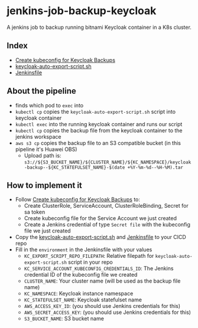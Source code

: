 # jenkins-job-backup-keycloak

A jenkins job to backup running bitnami Keycloak container in a K8s cluster.


## Index

- [Create kubeconfig for Keycloak Backups](create-kubeconfig-for-keycloak-backups.md)
- [keycloak-auto-export-script.sh](keycloak-auto-export-script.sh)
- [Jenkinsfile](Jenkinsfile)

## About the pipeline

- finds which pod to `exec` into
- `kubectl cp` copies the `keycloak-auto-export-script.sh` script into keycloak container
- `kubectl exec` into the running keycloak container and runs our script
- `kubectl cp` copies the backup file from the keycloak container to the jenkins workspace
- `aws s3 cp` copies the backup file to an S3 compatible bucket (in this pipeline it's Huawei OBS)
  - Upload path is: `s3://${S3_BUCKET_NAME}/${CLUSTER_NAME}/${KC_NAMESPACE}/keycloak-backup--${KC_STATEFULSET_NAME}-$(date +%Y-%m-%d--%H-%M).tar`

## How to implement it

- Follow [Create kubeconfig for Keycloak Backups](create-kubeconfig-for-keycloak-backups.md) to:
  - Create ClusterRole, ServiceAccount, ClusterRoleBinding, Secret for sa token
  - Create kubeconfig file for the Service Account we just created
  - Create a Jenkins credential of type `Secret file` with the kubeconfig file we just created
- Copy the [keycloak-auto-export-script.sh](keycloak-auto-export-script.sh) and [Jenkinsfile](Jenkinsfile) to your CICD repo
- Fill in the `environment` in the Jenkinsfile with your values
  - `KC_EXPORT_SCRIPT_REPO_FILEPATH`: Relative filepath for `keycloak-auto-export-script.sh` script in your repo
  - `KC_SERVICE_ACCOUNT_KUBECONFIG_CREDENTIALS_ID`: The Jenkins credential ID of the kubeconfig file we created
  - `CLUSTER_NAME`: Your cluster name (will be used as the backup file name)
  - `KC_NAMESPACE`: Keycloak instance namespace
  - `KC_STATEFULSET_NAME`: Keycloak statefulset name
  - `AWS_ACCESS_KEY_ID`: (you should use Jenkins credentials for this)
  - `AWS_SECRET_ACCESS_KEY`: (you should use Jenkins credentials for this)
  - `S3_BUCKET_NAME`: S3 bucket name
